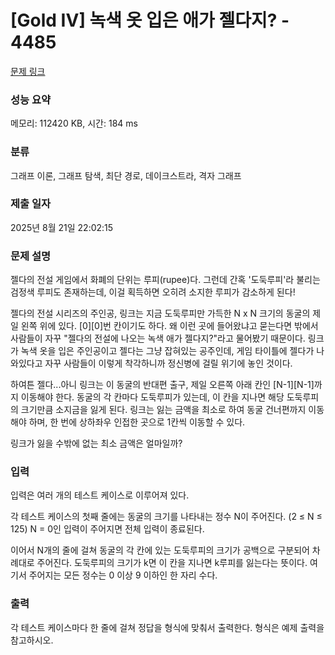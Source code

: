 # [Gold IV] 녹색 옷 입은 애가 젤다지? - 4485 

[문제 링크](https://www.acmicpc.net/problem/4485) 

### 성능 요약

메모리: 112420 KB, 시간: 184 ms

### 분류

그래프 이론, 그래프 탐색, 최단 경로, 데이크스트라, 격자 그래프

### 제출 일자

2025년 8월 21일 22:02:15

### 문제 설명

<p>젤다의 전설 게임에서 화폐의 단위는 루피(rupee)다. 그런데 간혹 '도둑루피'라 불리는 검정색 루피도 존재하는데, 이걸 획득하면 오히려 소지한 루피가 감소하게 된다!</p>

<p>젤다의 전설 시리즈의 주인공, 링크는 지금 도둑루피만 가득한 N x N 크기의 동굴의 제일 왼쪽 위에 있다. [0][0]번 칸이기도 하다. 왜 이런 곳에 들어왔냐고 묻는다면 밖에서 사람들이 자꾸 "젤다의 전설에 나오는 녹색 애가 젤다지?"라고 물어봤기 때문이다. 링크가 녹색 옷을 입은 주인공이고 젤다는 그냥 잡혀있는 공주인데, 게임 타이틀에 젤다가 나와있다고 자꾸 사람들이 이렇게 착각하니까 정신병에 걸릴 위기에 놓인 것이다.</p>

<p>하여튼 젤다...아니 링크는 이 동굴의 반대편 출구, 제일 오른쪽 아래 칸인 [N-1][N-1]까지 이동해야 한다. 동굴의 각 칸마다 도둑루피가 있는데, 이 칸을 지나면 해당 도둑루피의 크기만큼 소지금을 잃게 된다. 링크는 잃는 금액을 최소로 하여 동굴 건너편까지 이동해야 하며, 한 번에 상하좌우 인접한 곳으로 1칸씩 이동할 수 있다.</p>

<p>링크가 잃을 수밖에 없는 최소 금액은 얼마일까?</p>

### 입력 

 <p>입력은 여러 개의 테스트 케이스로 이루어져 있다.</p>

<p>각 테스트 케이스의 첫째 줄에는 동굴의 크기를 나타내는 정수 N이 주어진다. (2 ≤ N ≤ 125) N = 0인 입력이 주어지면 전체 입력이 종료된다.</p>

<p>이어서 N개의 줄에 걸쳐 동굴의 각 칸에 있는 도둑루피의 크기가 공백으로 구분되어 차례대로 주어진다. 도둑루피의 크기가 k면 이 칸을 지나면 k루피를 잃는다는 뜻이다. 여기서 주어지는 모든 정수는 0 이상 9 이하인 한 자리 수다.</p>

### 출력 

 <p>각 테스트 케이스마다 한 줄에 걸쳐 정답을 형식에 맞춰서 출력한다. 형식은 예제 출력을 참고하시오.</p>

